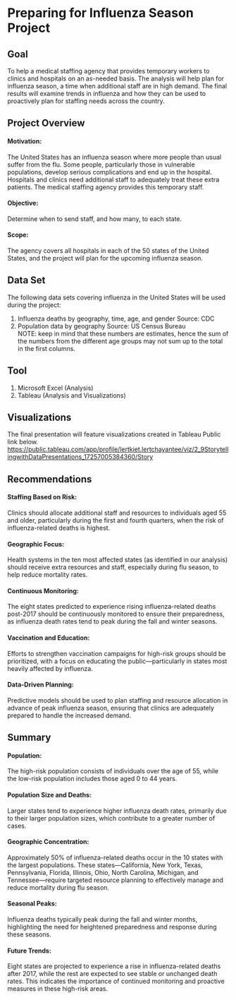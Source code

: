 # Preparing for Influenza Season Project

## Goal
To help a medical staffing agency that provides temporary workers to clinics and hospitals on an as-needed basis. The analysis will help plan for influenza season, a time when additional staff are in high demand. The final results will examine trends in influenza and how they can be used to proactively plan for staffing needs across the country. 

## Project Overview
#### Motivation: 
The United States has an influenza season where more people than usual suffer from the flu. Some people, particularly those in vulnerable populations, develop serious complications and end up in the hospital. Hospitals and clinics need additional staff to adequately treat these extra patients. The medical staffing agency provides this temporary staff. 

#### Objective:
Determine when to send staff, and how many, to each state. 

#### Scope: 
The agency covers all hospitals in each of the 50 states of the United States, and the project will plan for the upcoming influenza season. 

## Data Set
The following data sets covering influenza in the United States will be used during the project: 
1. Influenza deaths by geography, time, age, and gender 
Source: CDC 
2. Population data by geography 
Source: US Census Bureau  
NOTE: keep in mind that these numbers are estimates, hence the sum of the numbers from the different age groups may not sum up to the total in the first columns.

## Tool
1. Microsoft Excel (Analysis)
2. Tableau (Analysis and Visualizations)

## Visualizations
The final presentation will feature visualizations created in Tableau Public link below.
https://public.tableau.com/app/profile/lertkiet.lertchayantee/viz/2_9StorytellingwithDataPresentations_17257005384360/Story

## Recommendations
#### Staffing Based on Risk: 
Clinics should allocate additional staff and resources to individuals aged 55 and older, particularly during the first and fourth quarters, when the risk of influenza-related deaths is highest.

#### Geographic Focus: 
Health systems in the ten most affected states (as identified in our analysis) should receive extra resources and staff, especially during flu season, to help reduce mortality rates.

#### Continuous Monitoring: 
The eight states predicted to experience rising influenza-related deaths post-2017 should be continuously monitored to ensure their preparedness, as influenza death rates tend to peak during the fall and winter seasons.

#### Vaccination and Education: 
Efforts to strengthen vaccination campaigns for high-risk groups should be prioritized, with a focus on educating the public—particularly in states most heavily affected by influenza.

#### Data-Driven Planning: 
Predictive models should be used to plan staffing and resource allocation in advance of peak influenza season, ensuring that clinics are adequately prepared to handle the increased demand.

## Summary
#### Population: 
The high-risk population consists of individuals over the age of 55, while the low-risk population includes those aged 0 to 44 years.

#### Population Size and Deaths: 
Larger states tend to experience higher influenza death rates, primarily due to their larger population sizes, which contribute to a greater number of cases.

#### Geographic Concentration: 
Approximately 50% of influenza-related deaths occur in the 10 states with the largest populations. These states—California, New York, Texas, Pennsylvania, Florida, Illinois, Ohio, North Carolina, Michigan, and Tennessee—require targeted resource planning to effectively manage and reduce mortality during flu season.

#### Seasonal Peaks: 
Influenza deaths typically peak during the fall and winter months, highlighting the need for heightened preparedness and response during these seasons.

#### Future Trends: 
Eight states are projected to experience a rise in influenza-related deaths after 2017, while the rest are expected to see stable or unchanged death rates. This indicates the importance of continued monitoring and proactive measures in these high-risk areas.

